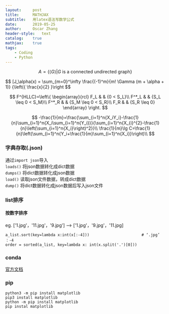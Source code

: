 ```yaml
---
layout:     post
title:      MATHJAX
subtitle:   用latex语法写数学公式
date:       2019-05-25
author:     Oscar Zhang
header-style:   text
catalog:    true
mathjax:    true
tags:
    - Coding
    - Python
---
```


$$
A = \{ \langle G \rangle \vert G \text{ is a connected undirected graph}\}
$$

$$
[J_\alpha(x) = \sum_{m=0}^\infty \frac{(-1)^m}{m! \Gamma (m + \alpha + 1)} {\left({ \frac{x}{2} }\right
$$

$$ F^{HLLC}=\left\{
\begin{array}{rcl}
F_L       &      & {0      <      S_L}\\
F^*_L     &      & {S_L \leq 0 < S_M}\\
F^*_R     &      & {S_M \leq 0 < S_R}\\
F_R       &      & {S_R \leq 0}
\end{array} \right. $$

$$  -\frac{1}{m}=\frac{\sum_{i=1}^n{X_iY_i}-\frac{1}{n}\sum_{i=1}^n{X_i\sum_{i=1}^n{Y_i}}}{\sum_{i=1}^n{X_{i}^{2}-\frac{1}{n}\left(\sum_{i=1}^n{X_i}\right)^2}}\\
 \frac{1}{m}\lg C=\frac{1}{n}\left(\sum_{i=1}^n{Y_i+\frac{1}{m}\sum_{i=1}^n{X_i}}\right)\\ $$

### 字典存取(.json)

通过`import json`导入   
`loads()` 将json数据转化成dict数据    
`dumps()` 将dict数据转化成json数据    
`load()` 读取json文件数据，转成dict数据      
`dump()` 将dict数据转化成json数据后写入json文件     

### list排序

#### 按数字排序

eg. ['1.jpg'，'11.jpg'，'9.jpg'] --> ['1.jpg'，'9.jpg'，'11.jpg]

    a_list.sort(key=lambda x:int(x[:-4]))                       # ‘.jpg’ ：-4
    order = sorted(a_list, key=lambda x: int(x.split('.')[0]))
    
### conda

[官方文档](https://conda.io/docs/user-guide/getting-started.html#managing-conda)

### pip

    python3 -m pip install matplotlib
    pip3 install matplotlib
    python -m pip install matplotlib
    pip instal matplotlib

